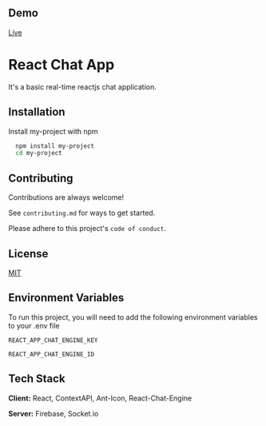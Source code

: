 
## Demo

[Live](react-chat-app-f17b81k1z-hsglc.vercel.app)

  
# React Chat App

It's a basic real-time reactjs chat application.


## Installation 

Install my-project with npm

```bash 
  npm install my-project
  cd my-project
```
    
## Contributing

Contributions are always welcome!

See `contributing.md` for ways to get started.

Please adhere to this project's `code of conduct`.

  
## License

[MIT](https://choosealicense.com/licenses/mit/)

  
## Environment Variables

To run this project, you will need to add the following environment variables to your .env file

`REACT_APP_CHAT_ENGINE_KEY`

`REACT_APP_CHAT_ENGINE_ID`

  
## Tech Stack

**Client:** React, ContextAPI, Ant-Icon, React-Chat-Engine

**Server:** Firebase, Socket.io

  
